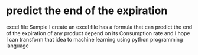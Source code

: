 # predict the end of the expiration
excel file Sample 
I create an excel file has a formula that can predict the end of the expiration of any product depend on its Consumption rate
and I hope I can transform that idea to machine learning using python programming language
